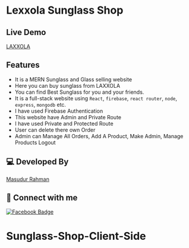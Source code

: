 # Lexxola Sunglass Shop

## Live Demo

[LAXXOLA](https://eye-spy-mern.web.app/)

## Features

- It is a MERN Sunglass and Glass selling website 
- Here you can buy sunglass from LAXXOLA
- You can find Best Sunglass for you and your friends.
- It is a full-stack website using `React`, `firebase`, `react router`, `node`, `express`, `mongodb` etc.
- I have used Firebase Authentication
- This website have Admin and Private Route
- I have used Private and Protected Route
- User can delete there own Order
- Admin can Manage All Orders, Add A Product, Make Admin, Manage Products Logout

## 💻 Developed By

[Masudur Rahman](https://masudur-personal-portfolio.netlify.app/)

## 🚀 Connect with me

[![Facebook Badge](https://img.shields.io/badge/Facebook-1877F2?style=for-the-badge&logo=facebook&logoColor=white)](https://www.facebook.com/masud201342/)

# Sunglass-Shop-Client-Side
